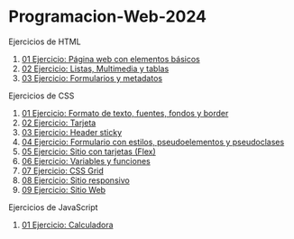 # Programacion-Web-2024
Ejercicios de HTML
1. [01 Ejercicio: Página web con elementos básicos](/Ejercicio_1/Pagina_web_elementos_basica.html)
2. [02 Ejercicio: Listas, Multimedia y tablas](/Ejercicio_2/Ejercicio_2_Listas_Multimedia_y_tablas.html)
3. [03 Ejercicio: Formularios y metadatos](/Ejercicio_3/ejercicio3.html)

Ejercicios de CSS
1. [01 Ejercicio: Formato de texto, fuentes, fondos y border](/CSS/Ejercicio_1_CSS_Nuevo_Formato/Ejercicio_1_Formato_De_texto_fondo.html)
2. [02 Ejercicio: Tarjeta](CSS/Ejercicio_2_CSS/Ejercicio_2.html)
3. [03 Ejercicio: Header sticky](CSS/Ejercicio_3_CSS/index.html)
4. [04 Ejercicio: Formulario con estilos, pseudoelementos y pseudoclases](CSS/Ejercicio_4_CSS/index.HTML)
5. [05 Ejercicio: Sitio con tarjetas (Flex)](CSS/Ejercicio_5_CSS/index.html)
6. [06 Ejercicio: Variables y funciones](CSS/Ejercicio_6_CSS/index.html) 
7. [07 Ejercicio: CSS Grid](CSS/Ejercicio_7_CSS/index.html) 
8. [08 Ejercicio: Sitio responsivo](CSS/Ejercicio_8_CSS/index.html)  
9. [09 Ejercicio: Sitio Web](CSS/Examen_CSS/index.html)  

Ejercicios de JavaScript
1. [01 Ejercicio: Calculadora](JavaScript/Ejercicio_1_JS/index.html)
